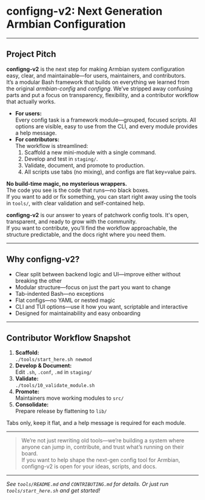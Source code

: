 # configng-v2: Next Generation Armbian Configuration

---

## Project Pitch

**configng-v2** is the next step for making Armbian system configuration easy, clear, and maintainable—for users, maintainers, and contributors.  
It’s a modular Bash framework that builds on everything we learned from the original *armbian-config* and *configng*. We’ve stripped away confusing parts and put a focus on transparency, flexibility, and a contributor workflow that actually works.

- **For users:**  
  Every config task is a framework module—grouped, focused scripts. All options are visible, easy to use from the CLI, and every module provides a help message.
- **For contributors:**  
  The workflow is streamlined:  
  1. Scaffold a new mini-module with a single command.  
  2. Develop and test in `staging/`.  
  3. Validate, document, and promote to production.  
  4. All scripts use tabs (no mixing), and configs are flat key=value pairs.

**No build-time magic, no mysterious wrappers.**  
The code you see is the code that runs—no black boxes.  
If you want to add or fix something, you can start right away using the tools in `tools/`, with clear validation and self-contained help.

**configng-v2** is our answer to years of patchwork config tools. It's open, transparent, and ready to grow with the community.  
If you want to contribute, you’ll find the workflow approachable, the structure predictable, and the docs right where you need them.

---

## Why configng-v2?

- Clear split between backend logic and UI—improve either without breaking the other
- Modular structure—focus on just the part you want to change
- Tab-indented Bash—no exceptions
- Flat configs—no YAML or nested magic
- CLI and TUI options—use it how you want, scriptable and interactive
- Designed for maintainability and easy onboarding

---

## Contributor Workflow Snapshot

1. **Scaffold:**  
   `./tools/start_here.sh newmod`
2. **Develop & Document:**  
   Edit `.sh`, `.conf`, `.md` in `staging/`
3. **Validate:**  
   `./tools/10_validate_module.sh`
4. **Promote:**  
   Maintainers move working modules to `src/`
5. **Consolidate:**  
   Prepare release by flattening to `lib/`

Tabs only, keep it flat, and a help message is required for each module.

---

> We’re not just rewriting old tools—we’re building a system where anyone can jump in, contribute, and trust what’s running on their board.  
> If you want to help shape the next-gen config tool for Armbian, configng-v2 is open for your ideas, scripts, and docs.

---

*See `tools/README.md` and `CONTRIBUTING.md` for details. Or just run `tools/start_here.sh` and get started!*